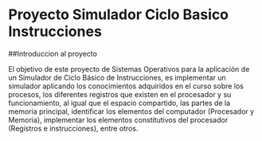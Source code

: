 # Proyecto Simulador Ciclo Basico Instrucciones

##Introduccion al proyecto

El objetivo de este proyecto de Sistemas Operativos para la aplicación de un Simulador de Ciclo Básico de Instrucciones, es implementar un simulador
aplicando los conocimientos adquiridos en el curso sobre los procesos, los diferentes registros que existen en el procesador y su funcionamiento,
al igual que el espacio compartido, las partes de la memoria principal, identificar los elementos del computador (Procesador y Memoria), 
implementar los elementos constitutivos del procesador (Registros e instrucciones), entre otros.





